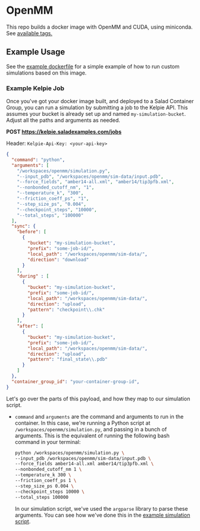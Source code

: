 # OpenMM

This repo builds a docker image with OpenMM and CUDA, using miniconda.
See [available tags.](https://hub.docker.com/r/saladtechnologies/openmm/tags)

## Example Usage

See the [example dockerfile](./Dockerfile.example) for a simple example of how to run custom simulations based on this image.

### Example Kelpie Job

Once you've got your docker image built, and deployed to a Salad Container Group, you can run a simulation by submitting a job to the Kelpie API. This assumes your bucket is already set up and named `my-simulation-bucket`. Adjust all the paths and arguments as needed.

**POST https://kelpie.saladexamples.com/jobs**

Header: `Kelpie-Api-Key: <your-api-key>`
```json
{
  "command": "python",
  "arguments": [
    "/workspaces/openmm/simulation.py",
    "--input_pdb", "/workspaces/openmm/sim-data/input.pdb",
    "--force_fields", "amber14-all.xml", "amber14/tip3pfb.xml",
    "--nonbonded_cutoff_nm", "1",
    "--temperature_k", "300",
    "--friction_coeff_ps", "1",
    "--step_size_ps", "0.004",
    "--checkpoint_steps", "10000",
    "--total_steps", "100000"
  ],
  "sync": {
    "before": [
      {
        "bucket": "my-simulation-bucket",
        "prefix": "some-job-id/",
        "local_path": "/workspaces/openmm/sim-data/",
        "direction": "download"
      }
    ],
    "during" : [
      {
        "bucket": "my-simulation-bucket",
        "prefix": "some-job-id/",
        "local_path": "/workspaces/openmm/sim-data/",
        "direction": "upload",
        "pattern": "checkpoint\\.chk"
      }
    ],
    "after": [
      {
        "bucket": "my-simulation-bucket",
        "prefix": "some-job-id/",
        "local_path": "/workspaces/openmm/sim-data/",
        "direction": "upload",
        "pattern": "final_state\\.pdb"
      }
    ]
  },
  "container_group_id": "your-container-group-id",
}
```

Let's go over the parts of this payload, and how they map to our simulation script.

- `command` and `arguments` are the command and arguments to run in the container. In this case, we're running a Python script at `/workspaces/openmm/simulation.py`, and passing in a bunch of arguments. This is the equivalent of running the following bash command in your terminal:
  
  ```bash
  python /workspaces/openmm/simulation.py \
  --input_pdb /workspaces/openmm/sim-data/input.pdb \
  --force_fields amber14-all.xml amber14/tip3pfb.xml \
  --nonbonded_cutoff_nm 1 \
  --temperature_k 300 \
  --friction_coeff_ps 1 \
  --step_size_ps 0.004 \
  --checkpoint_steps 10000 \
  --total_steps 100000
  ```

  In our simulation script, we've used the `argparse` library to parse these arguments. You can see how we've done this in the [example simulation script](./simulation.py#L75-L120).